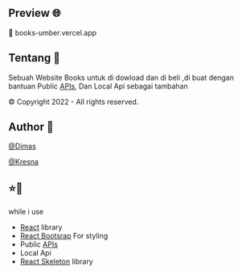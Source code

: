 ## Preview 🌐

🔗 books-umber.vercel.app

## Tentang 📝

Sebuah Website Books untuk di dowload dan di beli ,di buat dengan bantuan Public <a href="https://laravel-books-db.herokuapp.com/">APIs</a>, Dan Local Api sebagai tambahan 

© Copyright 2022 - All rights reserved.

## Author 🤖
<a href="https://instagram.com/dims_yny?igshid=YmMyMTA2M2Y=" target="_blank">@Dimas</a><p>
<a href="https://instagram.com/abcdefghij__k__lmnopqrstuvwxyz?igshid=YmMyMTA2M2Y=" target="_blank">@Kresna</a>

## ⭐💙
while i use
* <a href="https://react-bootstrap.github.io/">React</a> library
* <a href="https://react-bootstrap.netlify.app/">React Bootsrap</a> For styling
* Public <a href="https://laravel-books-db.herokuapp.com/">APIs</a>
* Local Api
* <a href="https://www.npmjs.com/package/react-loading-skeleton">React Skeleton</a> library
